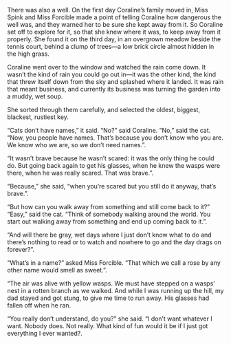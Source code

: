 

There was also a well. On the first day Coraline’s family moved in, Miss Spink and Miss Forcible made a point of telling Coraline how dangerous the well was, and they warned her to be sure she kept away from it. So Coraline set off to explore for it, so that she knew where it was, to keep away from it properly. She found it on the third day, in an overgrown meadow beside the tennis court, behind a clump of trees—a low brick circle almost hidden in the high grass.

Coraline went over to the window and watched the rain come down. It wasn’t the kind of rain you could go out in—it was the other kind, the kind that threw itself down from the sky and splashed where it landed. It was rain that meant business, and currently its business was turning the garden into a muddy, wet soup.

She sorted through them carefully, and selected the oldest, biggest, blackest, rustiest key.

“Cats don’t have names,” it said. “No?” said Coraline. “No,” said the cat. “Now, you people have names. That’s because you don’t know who you are. We know who we are, so we don’t need names.”.

“It wasn’t brave because he wasn’t scared: it was the only thing he could do. But going back again to get his glasses, when he knew the wasps were there, when he was really scared. That was brave.”.

“Because,” she said, “when you’re scared but you still do it anyway, that’s brave.”.

“But how can you walk away from something and still come back to it?” “Easy,” said the cat. “Think of somebody walking around the world. You start out walking away from something and end up coming back to it.”.

“And will there be gray, wet days where I just don’t know what to do and there’s nothing to read or to watch and nowhere to go and the day drags on forever?”.

“What’s in a name?” asked Miss Forcible. “That which we call a rose by any other name would smell as sweet.”.

“The air was alive with yellow wasps. We must have stepped on a wasps’ nest in a rotten branch as we walked. And while I was running up the hill, my dad stayed and got stung, to give me time to run away. His glasses had fallen off when he ran.

“You really don’t understand, do you?” she said. “I don’t want whatever I want. Nobody does. Not really. What kind of fun would it be if I just got everything I ever wanted?.


